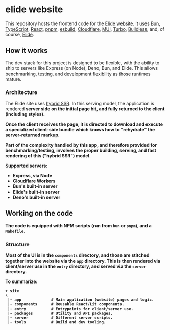 # elide website

This repository hosts the frontend code for the [Elide website][0]. It uses [Bun][1], [TypeScript][2], [React][3], [pnpm][4], [esbuild][5], [Cloudflare][6], [MUI][7], [Turbo][8], [Buildless][9], and, of course, [Elide][10].

## How it works

The dev stack for this project is designed to be flexible, with the ability to ship to servers like Express (on Node), Deno, Bun, and Elide. This allows benchmarking, testing, and development flexibility as those runtimes mature.

### Architecture

The Elide site uses [hybrid SSR][11]. In this serving model, the application is rendered <b>server side<b> on the initial page hit, and fully returned to the client (including styles).

Once the client receives the page, it is directed to download and execute a specialized client-side bundle which knows how to "rehydrate" the server-returned markup.

Part of the complexity handled by this app, and therefore provided for benchmarking/testing, involves the proper building, serving, and fast rendering of this ("hybrid SSR") model.

**Supported servers:**

- Express, via Node
- Cloudflare Workers
- Bun's built-in server
- Elide's built-in server
- Deno's built-in server

## Working on the code

The code is equipped with NPM scripts (run from `bun` or `pnpm`), and a `Makefile`.

### Structure

Most of the UI is in the `components` directory, and those are stitched together into the website via the `app` directory. This is then rendered via client/server use in the `entry` directory, and served via the `server` directory.

To summarize:

```
+ site
\
 |- app             # Main application (website) pages and logic.
 |- components      # Reusable React/Lit components.
 |- entry           # Entrypoints for client/server use.
 |- packages        # Utility and API packages.
 |- server          # Different server scripts.
 |- tools           # Build and dev tooling.
```

[0]: https://elide.dev
[1]: https://bun.sh
[2]: https://www.typescriptlang.org/
[3]: https://react.dev
[4]: https://pnpm.io/
[5]: https://esbuild.github.io/
[6]: https://workers.cloudflare.com
[7]: https://mui.com
[8]: https://turbo.build
[9]: https://less.build
[10]: https://github.com/elide-dev
[11]: https://web.dev/rendering-on-the-web/#streaming-server-side-rendering-and-progressive-rehydration
